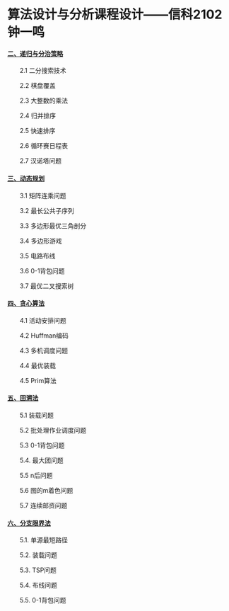# 算法设计与分析课程设计——信科2102钟一鸣
#### [二、递归与分治策略](https://76d547e6.lightly.teamcode.com/)
&emsp;&emsp;2.1 二分搜索技术

&emsp;&emsp;2.2 棋盘覆盖

&emsp;&emsp;2.3 大整数的乘法

&emsp;&emsp;2.4 归并排序

&emsp;&emsp;2.5 快速排序

&emsp;&emsp;2.6 循环赛日程表

&emsp;&emsp;2.7 汉诺塔问题

#### [三、动态规划](https://76d547e6.lightly.teamcode.com/)

&emsp;&emsp;3.1 矩阵连乘问题

&emsp;&emsp;3.2 最长公共子序列

&emsp;&emsp;3.3 多边形最优三角剖分

&emsp;&emsp;3.4 多边形游戏

&emsp;&emsp;3.5 电路布线

&emsp;&emsp;3.6 0-1背包问题

&emsp;&emsp;3.7 最优二叉搜索树

#### [四、贪心算法](https://76d547e6.lightly.teamcode.com/)

&emsp;&emsp;4.1 活动安排问题

&emsp;&emsp;4.2 Huffman编码

&emsp;&emsp;4.3 多机调度问题

&emsp;&emsp;4.4 最优装载

&emsp;&emsp;4.5 Prim算法

#### [五、回溯法](https://76d547e6.lightly.teamcode.com/)

&emsp;&emsp;5.1 装载问题

&emsp;&emsp;5.2 批处理作业调度问题

&emsp;&emsp;5.3 0-1背包问题

&emsp;&emsp;5.4. 最大团问题

&emsp;&emsp;5.5 n后问题

&emsp;&emsp;5.6 图的m着色问题

&emsp;&emsp;5.7 连续邮资问题

#### [六、分支限界法](https://76d547e6.lightly.teamcode.com/)

&emsp;&emsp;5.1. 单源最短路径

&emsp;&emsp;5.2. 装载问题

&emsp;&emsp;5.3. TSP问题

&emsp;&emsp;5.4. 布线问题

&emsp;&emsp;5.5.  0-1背包问题

